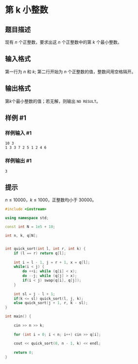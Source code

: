 # 第 k 小整数

## 题目描述

现有 $n$ 个正整数，要求出这 $n$ 个正整数中的第 $k$ 个最小整数。

## 输入格式

第一行为 $n$ 和 $k$; 第二行开始为 $n$ 个正整数的值，整数间用空格隔开。

## 输出格式

第$k$个最小整数的值；若无解，则输出 `NO RESULT`。

## 样例 #1

### 样例输入 #1

```
10 3
1 3 3 7 2 5 1 2 4 6
```

### 样例输出 #1

```
3
```

## 提示

$n \leq 10000$，$k \leq 1000$，正整数均小于 $30000$。

```c++
#include <iostream>

using namespace std;

const int N = 1e5 + 10;

int n, k, q[N];


int quick_sort(int l, int r, int k) {
    if (l == r) return q[l];
    
    int i = l - 1, j = r + 1, x = q[l];
    while(i < j) {
        do ++i; while (q[i] < x);
        do --j; while (q[j] > x);
        if(i < j) swap(q[i], q[j]);
    }
    
    int sl = j - l + 1;
    if(k <= sl) quick_sort(l, j, k);
    else quick_sort(j + 1, r, k - sl);
}

int main() {
    
    cin >> n >> k;
    
    for (int i = 0; i < n; i++) cin >> q[i];
    
    cout << quick_sort(0, n - 1, k) << endl;
    
    return 0;
}
```